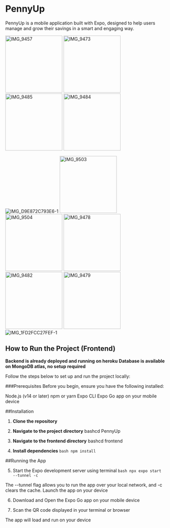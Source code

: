 
# PennyUp

PennyUp is a mobile application built with Expo, designed to help users manage and grow their savings in a smart and engaging way.

<img height="179" alt="IMG_9457" src="https://github.com/user-attachments/assets/32b77b46-31e8-4f9c-a7c1-8b0f4a8de354" />
<img height="179" alt="IMG_9473" src="https://github.com/user-attachments/assets/d709bac9-184d-4bd9-ab39-1acc9cd7f4ec" />
<img height="179" alt="IMG_9485" src="https://github.com/user-attachments/assets/e92a665e-37b6-4b21-a479-833bde829f08" />
<img height="179" alt="IMG_9484" src="https://github.com/user-attachments/assets/2f01cf23-c8a2-4a9d-b450-9906990d89d7" />

![IMG_D9E872C793E6-1](https://github.com/user-attachments/assets/328705df-c4e5-4354-9238-adc74c824a1e)
<img height="179" alt="IMG_9503" src="https://github.com/user-attachments/assets/6966c863-5ced-4ec2-8ff0-03199d0b8c83" />
<img height="179" alt="IMG_9504" src="https://github.com/user-attachments/assets/73f1c53f-23ac-470a-bd49-d5d29f5a6a33" />
<img height="179" alt="IMG_9478" src="https://github.com/user-attachments/assets/ba32b00a-8c23-4bb6-b33a-08a5bef7b005" />
<img height="179" alt="IMG_9482" src="https://github.com/user-attachments/assets/24cce2e5-c843-4b14-b456-06224dcc0ad9" />
<img height="179" alt="IMG_9479" src="https://github.com/user-attachments/assets/00808af1-bf1e-4963-8ac3-1f36959d6b63" />
![IMG_1FD2FCC27FEF-1](https://github.com/user-attachments/assets/3167b9ae-3db8-46b9-bd3c-b7bea7d65020)


## How to Run the Project (Frontend)

**Backend is already deployed and running on heroku**
**Database is available on MongoDB atlas, no setup required**

Follow the steps below to set up and run the project locally:

###Prerequisites
Before you begin, ensure you have the following installed:

Node.js (v14 or later)
npm or yarn
Expo CLI
Expo Go app on your mobile device

##Installation

1. **Clone the repository**


2. **Navigate to the project directory**
bashcd PennyUp

3. **Navigate to the frontend directory**
bashcd frontend

4. **Install dependencies**
```bash npm install```

 ##Running the App

5. Start the Expo development server using terminal
```bash npx expo start --tunnel -c ```

The --tunnel flag allows you to run the app over your local network, and -c clears the cache.
Launch the app on your device

6. Download and Open the Expo Go app on your mobile device

7. Scan the QR code displayed in your terminal or browser

The app will load and run on your device
